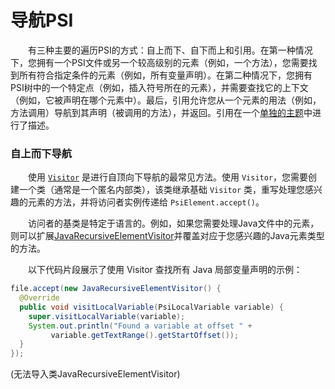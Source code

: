 # 导航PSI

&emsp;&emsp;有三种主要的遍历PSI的方式：自上而下、自下而上和引用。在第一种情况下，您拥有一个PSI文件或另一个较高级别的元素（例如，一个方法），您需要找到所有符合指定条件的元素（例如，所有变量声明）。在第二种情况下，您拥有PSI树中的一个特定点（例如，插入符号所在的元素），并需要查找它的上下文（例如，它被声明在哪个元素中）。最后，引用允许您从一个元素的用法（例如，方法调用）导航到其声明（被调用的方法），并返回。引用在一个[单独的主题](https://plugins.jetbrains.com/docs/intellij/psi-references.html)中进行了描述。

### 自上而下导航

&emsp;&emsp;使用 [`Visitor`](https://en.wikipedia.org/wiki/Visitor_pattern) 是进行自顶向下导航的最常见方法。使用 `Visitor`，您需要创建一个类（通常是一个匿名内部类），该类继承基础 `Visitor` 类，重写处理您感兴趣的元素的方法，并将访问者实例传递给 `PsiElement.accept()`。

&emsp;&emsp;访问者的基类是特定于语言的。例如，如果您需要处理Java文件中的元素，则可以扩展[JavaRecursiveElementVisitor](https://github.com/JetBrains/intellij-community/tree/idea/231.8109.175/java/java-psi-api/src/com/intellij/psi/JavaRecursiveElementVisitor.java)并覆盖对应于您感兴趣的Java元素类型的方法。

&emsp;&emsp;以下代码片段展示了使用 Visitor 查找所有 Java 局部变量声明的示例：

```java
file.accept(new JavaRecursiveElementVisitor() {
  @Override
  public void visitLocalVariable(PsiLocalVariable variable) {
    super.visitLocalVariable(variable);
    System.out.println("Found a variable at offset " +
         variable.getTextRange().getStartOffset());
  }
});
```

(无法导入类JavaRecursiveElementVisitor)
